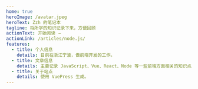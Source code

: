```yaml
---
home: true
heroImage: /avatar.jpeg
heroText: Zzh 的笔记本
tagline: 将所学的知识记录下来，方便回顾
actionText: 开始阅读 →
actionLink: /articles/node.js/
features:
  - title: 个人信息
    details: 目前在浙江宁波，做前端开发的工作。
  - title: 文章信息
    details: 主要记录 JavaScript、Vue、React、Node 等一些前端方面相关的知识点。
  - title: 关于站点
    details: 使用 VuePress 生成。
---
```

